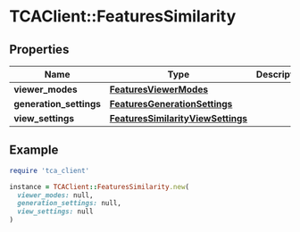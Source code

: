 # TCAClient::FeaturesSimilarity

## Properties

| Name | Type | Description | Notes |
| ---- | ---- | ----------- | ----- |
| **viewer_modes** | [**FeaturesViewerModes**](FeaturesViewerModes.md) |  | [optional] |
| **generation_settings** | [**FeaturesGenerationSettings**](FeaturesGenerationSettings.md) |  | [optional] |
| **view_settings** | [**FeaturesSimilarityViewSettings**](FeaturesSimilarityViewSettings.md) |  | [optional] |

## Example

```ruby
require 'tca_client'

instance = TCAClient::FeaturesSimilarity.new(
  viewer_modes: null,
  generation_settings: null,
  view_settings: null
)
```

